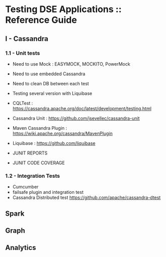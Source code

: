 
# Testing DSE Applications :: Reference Guide

## I - Cassandra

### 1.1 - Unit tests

- Need to use Mock : EASYMOCK, MOCKITO, PowerMock
- Need to use embedded Cassandra
- Need to clean DB between each test
- Testing several version with Liquibase


- CQLTest        : https://cassandra.apache.org/doc/latest/development/testing.html
- Cassandra Unit : https://github.com/jsevellec/cassandra-unit
- Maven Cassandra Plugin : https://wiki.apache.org/cassandra/MavenPlugin
- Liquibase : https://github.com/liquibase
- JUNIT REPORTS
- JUNIT CODE COVERAGE

### 1.2 - Integration Tests

- Cumcumber
- failsafe plugin and integration test
- Cassandra Distributed test https://github.com/apache/cassandra-dtest







## Spark

## Graph

## Analytics
